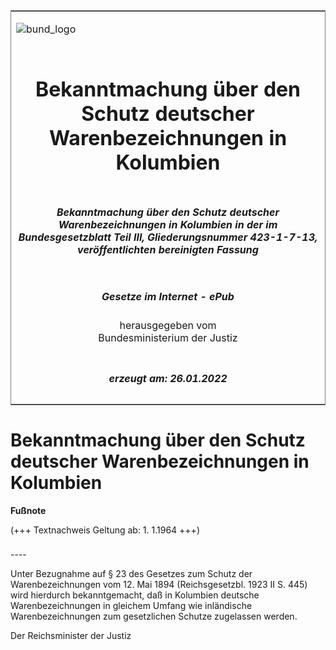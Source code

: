 <span id="DECKBLATT.html"></span>

<table border="0" frame="border" width="100%">

<tr valign="top">

<td align="left">

![bund\_logo](BfJ_2021_Web_de_de.gif)

</td>

<td align="right">

 

</td>

</tr>

<tr align="center" valign="middle">

<td colspan="2">

# Bekanntmachung über den Schutz deutscher Warenbezeichnungen in Kolumbien

</td>

</tr>

<tr align="center" valign="middle">

<td colspan="2">

##### Bekanntmachung über den Schutz deutscher Warenbezeichnungen in Kolumbien in der im Bundesgesetzblatt Teil III, Gliederungsnummer 423-1-7-13, veröffentlichten bereinigten Fassung

</td>

</tr>

<tr align="center" valign="middle">

<td colspan="2">

  
  

##### Gesetze im Internet - ePub  
  
herausgegeben vom  
Bundesministerium der Justiz

</td>

</tr>

<tr align="center" valign="bottom">

<td colspan="2">

  
  

##### erzeugt am: 26.01.2022

</td>

</tr>

</table>

<span id="BJNR207380925.html"></span>

# Bekanntmachung über den Schutz deutscher Warenbezeichnungen in Kolumbien

<div>

  
**Fußnote**

<div class="jnhtml">

<div>

<div class="jurAbsatz">

(+++ Textnachweis Geltung ab: 1. 1.1964 +++)

</div>

</div>

</div>

</div>

<span id="BJNR207380925BJNE000100303.html"></span>

###   
\----

<div>

<div class="jnhtml">

<div>

<div class="jurAbsatz">

Unter Bezugnahme auf § 23 des Gesetzes zum Schutz der Warenbezeichnungen
vom 12. Mai 1894 (Reichsgesetzbl. 1923 II S. 445) wird hierdurch
bekanntgemacht, daß in Kolumbien deutsche Warenbezeichnungen in gleichem
Umfang wie inländische Warenbezeichnungen zum gesetzlichen Schutze
zugelassen werden.  
  
<span class="SP">Der Reichsminister der Justiz</span>

</div>

</div>

</div>

</div>
